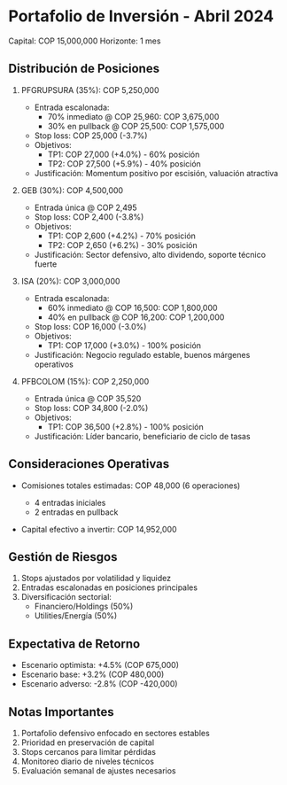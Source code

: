 # Portafolio de Inversión - Abril 2024

Capital: COP 15,000,000
Horizonte: 1 mes

## Distribución de Posiciones

1. PFGRUPSURA (35%): COP 5,250,000

   - Entrada escalonada:
     - 70% inmediato @ COP 25,960: COP 3,675,000
     - 30% en pullback @ COP 25,500: COP 1,575,000
   - Stop loss: COP 25,000 (-3.7%)
   - Objetivos:
     - TP1: COP 27,000 (+4.0%) - 60% posición
     - TP2: COP 27,500 (+5.9%) - 40% posición
   - Justificación: Momentum positivo por escisión, valuación atractiva

2. GEB (30%): COP 4,500,000

   - Entrada única @ COP 2,495
   - Stop loss: COP 2,400 (-3.8%)
   - Objetivos:
     - TP1: COP 2,600 (+4.2%) - 70% posición
     - TP2: COP 2,650 (+6.2%) - 30% posición
   - Justificación: Sector defensivo, alto dividendo, soporte técnico fuerte

3. ISA (20%): COP 3,000,000

   - Entrada escalonada:
     - 60% inmediato @ COP 16,500: COP 1,800,000
     - 40% en pullback @ COP 16,200: COP 1,200,000
   - Stop loss: COP 16,000 (-3.0%)
   - Objetivos:
     - TP1: COP 17,000 (+3.0%) - 100% posición
   - Justificación: Negocio regulado estable, buenos márgenes operativos

4. PFBCOLOM (15%): COP 2,250,000

   - Entrada única @ COP 35,520
   - Stop loss: COP 34,800 (-2.0%)
   - Objetivos:
     - TP1: COP 36,500 (+2.8%) - 100% posición
   - Justificación: Líder bancario, beneficiario de ciclo de tasas

## Consideraciones Operativas

- Comisiones totales estimadas: COP 48,000 (6 operaciones)

  - 4 entradas iniciales
  - 2 entradas en pullback

- Capital efectivo a invertir: COP 14,952,000

## Gestión de Riesgos

1. Stops ajustados por volatilidad y liquidez
2. Entradas escalonadas en posiciones principales
3. Diversificación sectorial:
   - Financiero/Holdings (50%)
   - Utilities/Energía (50%)

## Expectativa de Retorno

- Escenario optimista: +4.5% (COP 675,000)
- Escenario base: +3.2% (COP 480,000)
- Escenario adverso: -2.8% (COP -420,000)

## Notas Importantes

1. Portafolio defensivo enfocado en sectores estables
2. Prioridad en preservación de capital
3. Stops cercanos para limitar pérdidas
4. Monitoreo diario de niveles técnicos
5. Evaluación semanal de ajustes necesarios
